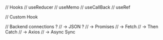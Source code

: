 // Hooks
// useReducer
// useMemo
// useCallBack
// useRef

// Custom Hook

// Backend connections ?
// -> JSON ?
// -> Promises
// -> Fetch
// -> Then Catch
// -> Axios
// -> Async Sync
